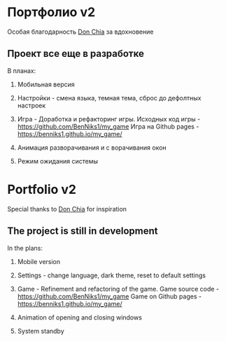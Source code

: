 # Портфолио v2

Особая благодарность [Don Chia](https://www.donchia.tech/) за вдохновение

## Проект все еще в разработке

В планах:

1. Мобильная версия

2. Настройки - смена языка, темная тема, сброс до дефолтных настроек

3. Игра - Доработка и рефакторинг игры.
   Исходных код игры - https://github.com/BenNiks1/my_game
   Игра на Github pages - https://benniks1.github.io/my_game/
4. Анимация разворачивания и с ворачивания окон

5. Режим ожидания системы

# Portfolio v2

Special thanks to [Don Chia](https://www.donchia.tech/) for inspiration

## The project is still in development

In the plans:

1. Mobile version

2. Settings - change language, dark theme, reset to default settings

3. Game - Refinement and refactoring of the game.
   Game source code - https://github.com/BenNiks1/my_game
   Game on Github pages - https://benniks1.github.io/my_game/

4. Animation of opening and closing windows

5. System standby
